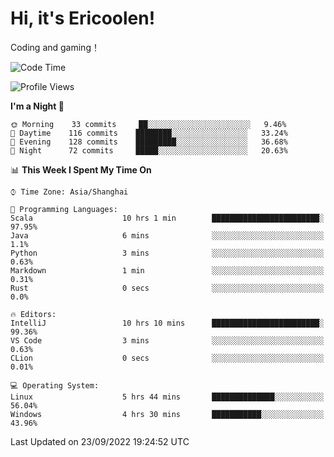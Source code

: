 # Hi, it's Ericoolen!
Coding and gaming！

<!--START_SECTION:waka-->
![Code Time](http://img.shields.io/badge/Code%20Time-399%20hrs%2058%20mins-blue)

![Profile Views](http://img.shields.io/badge/Profile%20Views-1-blue)

**I'm a Night 🦉** 

```text
🌞 Morning    33 commits     ██░░░░░░░░░░░░░░░░░░░░░░░   9.46% 
🌆 Daytime    116 commits    ████████░░░░░░░░░░░░░░░░░   33.24% 
🌃 Evening    128 commits    █████████░░░░░░░░░░░░░░░░   36.68% 
🌙 Night      72 commits     █████░░░░░░░░░░░░░░░░░░░░   20.63%

```


📊 **This Week I Spent My Time On** 

```text
⌚︎ Time Zone: Asia/Shanghai

💬 Programming Languages: 
Scala                    10 hrs 1 min        ████████████████████████░   97.95% 
Java                     6 mins              ░░░░░░░░░░░░░░░░░░░░░░░░░   1.1% 
Python                   3 mins              ░░░░░░░░░░░░░░░░░░░░░░░░░   0.63% 
Markdown                 1 min               ░░░░░░░░░░░░░░░░░░░░░░░░░   0.31% 
Rust                     0 secs              ░░░░░░░░░░░░░░░░░░░░░░░░░   0.0%

🔥 Editors: 
IntelliJ                 10 hrs 10 mins      ████████████████████████░   99.36% 
VS Code                  3 mins              ░░░░░░░░░░░░░░░░░░░░░░░░░   0.63% 
CLion                    0 secs              ░░░░░░░░░░░░░░░░░░░░░░░░░   0.01%

💻 Operating System: 
Linux                    5 hrs 44 mins       ██████████████░░░░░░░░░░░   56.04% 
Windows                  4 hrs 30 mins       ███████████░░░░░░░░░░░░░░   43.96%

```


 Last Updated on 23/09/2022 19:24:52 UTC
<!--END_SECTION:waka-->

